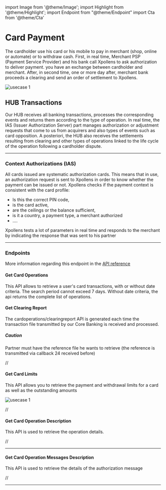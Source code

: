 import Image from '@theme/Image';
import Highlight from '@theme/Highlight';
import Endpoint from "@theme/Endpoint"
import Cta from '@theme/Cta'


# Card Payment

The cardholder use his card or his mobile to pay in merchant (shop, online or automate) or to withdraw cash. 
First, in real time, Merchant PSP (Payment Service Provider) and his bank call Xpollens to ask authorization to deliver payment. 
you have an exchange between cardholder and merchant. 
After, in second time, one or more day after, merchant bank proceeds a clearing and send an order of settlement to Xpollens.

<Image src="docs/CardOP_Payment.png" alt="usecase 1"/>

## HUB Transactions

Our HUB receives all banking transactions, processes the corresponding events and returns them according to the type of operation.
In real time, the IAS (Issuer Authorization Server) part manages authorization or adjustment requests that come to us from acquirers and also types of events such as card opposition.
A posteriori, the HUB also receives the settlements resulting from clearing and other types of operations linked to the life cycle of the operation following a cardholder dispute.

---

### Context Authorizations (IAS)

All cards issued are systematic authorization cards. This means that in use, an authorization request is sent to Xpollens in order to know whether the payment can be issued or not. Xpollens checks if the payment context is consistent with the card profile:
- Is this the correct PIN code,
- is the card active,
- are the ceilings or the balance sufficient,
- is it a country, a payment type, a merchant authorized
- ....

Xpollens tests a lot of parameters in real time and responds to the merchant by indicating the response that was sent to his partner

--- 

### Endpoints

More information regarding this endpoint in the [API reference](/api/Core)

#### Get Card Operations

This API allows to retrieve a user's card transactions, with or without date criteria. The search period cannot exceed 7 days. Without date criteria, the api returns the complete list of operations.
<Endpoint apiUrl="/v1.0/migrationProxy" path="/api/v1.1/users/{userid}/cardoperations" method="get"/>

#### Get Clearing Report

The cardoperations/clearingreport API is generated each time the transaction file transmitted by our Core Banking is received and processed.

<Highlight type="caution">

##### Caution

Partner must have the reference file he wants to retrieve (the reference is transmitted via callback 24 received before)

</Highlight>

// <Endpoint apiUrl="/v1.0/migrationProxy" path="/api/v1.1/cardoperations/clearingreport/{clearingfileid}" method="get"/>


#### Get Card Limits

This API allows you to retrieve the payment and withdrawal limits for a card as well as the outstanding amounts

<Image src="docs/CardOP_Limits.png" alt="usecase 1"/>

// <Endpoint apiUrl="/v1.0/migrationProxy" path="/api/v1.1/cards/{appcardid}/limits" method="get"/>


#### Get Card Operation Description

This API is used to retrieve the operation details.

// <Endpoint apiUrl="/v1.0/migrationProxy" path="/api/v1.1/users/{userid}/cardoperations/{orderid}" method="get"/>

---

#### Get Card Operation Messages Description

This API is used to retrieve the details of the authorization message

// <Endpoint apiUrl="/v1.0/migrationProxy" path="/api/v1.1/users/{userid}/cardoperations/{orderid}/messages" method="get"/>

---

<Cta
  context="doc"
  ui="button"
  link="/api/Core"
  label="Try it out"
/>
